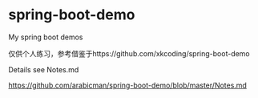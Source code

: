 # spring-boot-demo
My spring boot demos

仅供个人练习，参考借鉴于https://github.com/xkcoding/spring-boot-demo

Details see Notes.md

https://github.com/arabicman/spring-boot-demo/blob/master/Notes.md